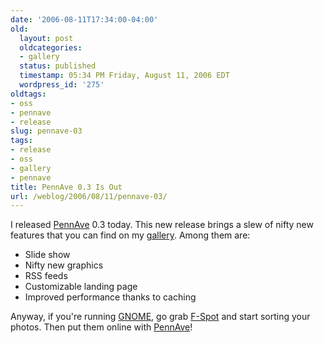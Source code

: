 ```yaml
---
date: '2006-08-11T17:34:00-04:00'
old:
  layout: post
  oldcategories:
  - gallery
  status: published
  timestamp: 05:34 PM Friday, August 11, 2006 EDT
  wordpress_id: '275'
oldtags:
- oss
- pennave
- release
slug: pennave-03
tags:
- release
- oss
- gallery
- pennave
title: PennAve 0.3 Is Out
url: /weblog/2006/08/11/pennave-03/
---
```


I released [PennAve](http://pennave.sf.net/) 0.3 today.  This new release brings a slew of nifty new features that you can find on my [gallery](http://patrick.wagstrom.net/gallery/). Among them are:

  * Slide show
  * Nifty new graphics
  * RSS feeds
  * Customizable landing page
  * Improved performance thanks to caching

Anyway, if you're running [GNOME](http://www.gnome.org/), go grab [F-Spot](http://www.f-spot.org/) and start sorting your photos.  Then put them online with [PennAve](http://pennave.sf.net/)!